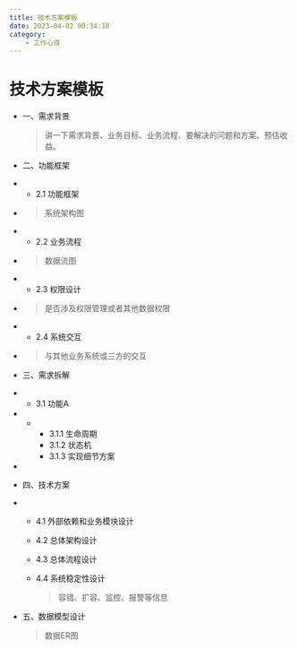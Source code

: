 ```yaml
---
title: 技术方案模板
date: 2023-04-02 00:34:18
category:
    - 工作心得
---
```


# 技术方案模板

- 一、需求背景

  > 讲一下需求背景、业务目标、业务流程、要解决的问题和方案、预估收益。

- 二、功能框架

- - 2.1 功能框架

- > 系统架构图

- - 2.2 业务流程

- > 数据流图

- - 2.3 权限设计

- > 是否涉及权限管理或者其他数据权限

- - 2.4 系统交互

- > 与其他业务系统或三方的交互

- 三、需求拆解

- - 3.1 功能A

- - - 3.1.1 生命周期
    - 3.1.2 状态机
    - 3.1.3 实现细节方案

- 

- 四、技术方案

- - 4.1 外部依赖和业务模块设计

  - 4.2 总体架构设计

  - 4.3 总体流程设计

  - 4.4 系统稳定性设计

    > 容错、扩容、监控、报警等信息

- 五、数据模型设计

  > 数据ER图
